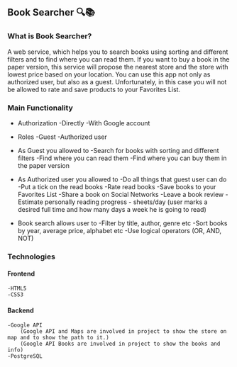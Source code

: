 ## Book Searcher 🔍📚 

### What is Book Searcher?
A web service, which helps you to search books using sorting and different filters and to find where you can read them. If you want to buy a book in the paper version, this service will propose the nearest store and the store with lowest price based on your location. You can use this app not only as authorized user, but also as a guest. Unfortunately, in this case you will not be allowed to rate and save products to your Favorites List. 

### Main Functionality
* Authorization
    -Directly
    -With Google account
* Roles
    -Guest
    -Authorized user
* As Guest you allowed to
    -Search for books with sorting and different filters
    -Find where you can read them
    -Find where you can buy them in the paper version
* As Authorized user you allowed to
    -Do all things that guest user can do
    -Put a tick on the read books
    -Rate read books
    -Save books to your Favorites List
    -Share a book on Social Networks
    -Leave a book review
    -Estimate personally reading progress - sheets/day (user marks a desired full time and how many days a week he is going to read)

* Book search allows user to
    -Filter by title, author, genre etc
    -Sort books by year, average price, alphabet etc
    -Use logical operators (OR, AND, NOT)

### Technologies
#### Frontend
    -HTML5 
    -CSS3
#### Backend
    -Google API
        (Google API and Maps are involved in project to show the store on map and to show the path to it.)
        (Google API Books are involved in project to show the books and info)
    -PostgreSQL
